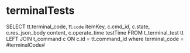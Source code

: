 terminalTests
===
SELECT
	tt.terminal_code,
	tt.`code` itemKey,
	c.cmd_id,
	c.state,
	c.res_json_body content,
	c.operate_time testTime
FROM
	t_terminal_test tt
LEFT JOIN t_command c ON c.id = tt.command_id
where terminal_code = #terminalCode#